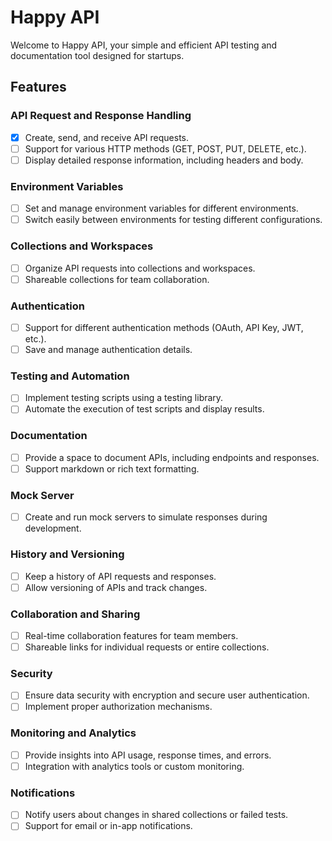 # Happy API

Welcome to Happy API, your simple and efficient API testing and documentation tool designed for startups.

## Features

### API Request and Response Handling

- [x] Create, send, and receive API requests.
- [ ] Support for various HTTP methods (GET, POST, PUT, DELETE, etc.).
- [ ] Display detailed response information, including headers and body.

### Environment Variables

- [ ] Set and manage environment variables for different environments.
- [ ] Switch easily between environments for testing different configurations.

### Collections and Workspaces

- [ ] Organize API requests into collections and workspaces.
- [ ] Shareable collections for team collaboration.

### Authentication

- [ ] Support for different authentication methods (OAuth, API Key, JWT, etc.).
- [ ] Save and manage authentication details.

### Testing and Automation

- [ ] Implement testing scripts using a testing library.
- [ ] Automate the execution of test scripts and display results.

### Documentation

- [ ] Provide a space to document APIs, including endpoints and responses.
- [ ] Support markdown or rich text formatting.

### Mock Server

- [ ] Create and run mock servers to simulate responses during development.

### History and Versioning

- [ ] Keep a history of API requests and responses.
- [ ] Allow versioning of APIs and track changes.

### Collaboration and Sharing

- [ ] Real-time collaboration features for team members.
- [ ] Shareable links for individual requests or entire collections.

### Security

- [ ] Ensure data security with encryption and secure user authentication.
- [ ] Implement proper authorization mechanisms.

### Monitoring and Analytics

- [ ] Provide insights into API usage, response times, and errors.
- [ ] Integration with analytics tools or custom monitoring.

### Notifications

- [ ] Notify users about changes in shared collections or failed tests.
- [ ] Support for email or in-app notifications.
